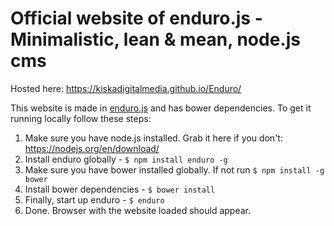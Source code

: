 # Official website of enduro.js - Minimalistic, lean & mean, node.js cms

Hosted here: https://kiskadigitalmedia.github.io/Enduro/

This website is made in [enduro.js](https://github.com/kiskadigitalmedia/Enduro) and has bower dependencies. To get it running locally follow these steps:

1. Make sure you have node.js installed. Grab it here if you don't: https://nodejs.org/en/download/
1. Install enduro globally - `$ npm install enduro -g`
1. Make sure you have bower installed globally. If not run `$ npm install -g bower`
1. Install bower dependencies - `$ bower install`
1. Finally, start up enduro - `$ enduro`
1. Done. Browser with the website loaded should appear.